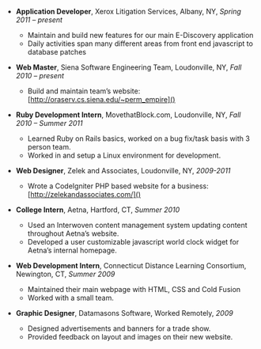 - **Application Developer**, Xerox Litigation Services, Albany, NY, _Spring 2011 – present_
    - Maintain and build new features for our main E-Discovery application
    - Daily activities span many different areas from front end javascript to database patches

- **Web Master**, Siena Software Engineering Team, Loudonville, NY, _Fall 2010 – present_
    - Build and maintain team’s website:  [http://oraserv.cs.siena.edu/~perm_empire]()

- **Ruby Development Intern**, MovethatBlock.com, Loudonville, NY, _Fall 2010 – Summer 2011_
    - Learned Ruby on Rails basics, worked on a bug fix/task basis with 3 person team.
    - Worked in and setup a Linux environment for development.

- **Web Designer**, Zelek and Associates, Loudonville, NY, _2009-2011_
    - Wrote a CodeIgniter PHP based website for a business:  [http://zelekandassociates.com/]()

- **College Intern**, Aetna, Hartford, CT, _Summer 2010_
    - Used an Interwoven content management system updating content throughout Aetna’s website.
    - Developed a user customizable javascript world clock widget for Aetna’s internal homepage.

- **Web Development Intern**, Connecticut Distance Learning Consortium, Newington, CT, _Summer 2009_
    - Maintained their main webpage with HTML, CSS and Cold Fusion
    - Worked with a small team.

- **Graphic Designer**, Datamasons Software, Worked Remotely, _2009_
    - Designed advertisements and banners for a trade show.
    - Provided feedback on layout and images on their new website.
